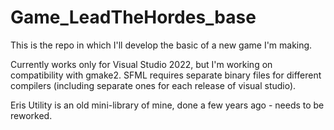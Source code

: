 # Game_LeadTheHordes_base
This is the repo in which I'll develop the basic of a new game I'm making.

Currently works only for Visual Studio 2022, but I'm working on compatibility with gmake2. SFML requires separate binary files for different compilers (including separate ones for each release of visual studio).

Eris Utility is an old mini-library of mine, done a few years ago - needs to be reworked.
